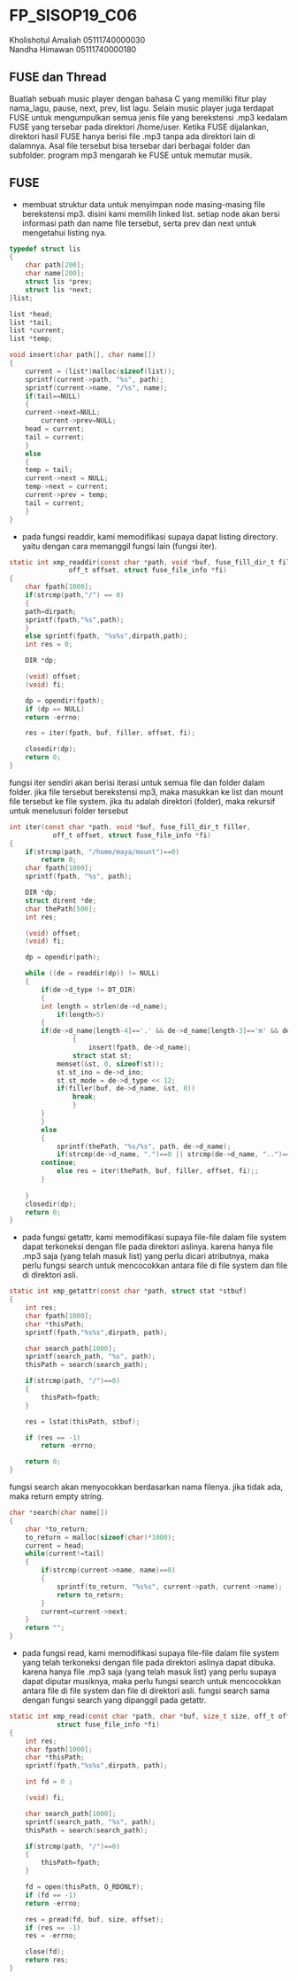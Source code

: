 # FP_SISOP19_C06

Kholishotul Amaliah 05111740000030<br>
Nandha Himawan      05111740000180

## FUSE dan Thread

Buatlah sebuah music player dengan bahasa C yang memiliki fitur play nama_lagu, pause, next, prev, list lagu. Selain music player juga terdapat FUSE untuk mengumpulkan semua jenis file yang berekstensi .mp3 kedalam FUSE yang tersebar pada direktori /home/user. Ketika FUSE dijalankan, direktori hasil FUSE hanya berisi file .mp3 tanpa ada direktori lain di dalamnya. Asal file tersebut bisa tersebar dari berbagai folder dan subfolder. program mp3 mengarah ke FUSE untuk memutar musik.

## FUSE

- membuat struktur data untuk menyimpan node masing-masing file berekstensi mp3. disini kami memilih linked list. setiap node akan bersi informasi path dan name file tersebut, serta prev dan next untuk mengetahui listing nya.
```c
typedef struct lis
{
    char path[200];
    char name[200];
    struct lis *prev;
    struct lis *next;
}list;

list *head;
list *tail;
list *current;
list *temp;

void insert(char path[], char name[])
{
    current = (list*)malloc(sizeof(list));
    sprintf(current->path, "%s", path);
    sprintf(current->name, "/%s", name);
    if(tail==NULL)
    {
	current->next=NULL;
        current->prev=NULL;
	head = current;
	tail = current;
    }
    else
    {
	temp = tail;
	current->next = NULL;
	temp->next = current;
	current->prev = temp;
	tail = current;
    }
}
```

- pada fungsi readdir, kami memodifikasi supaya dapat listing directory. yaitu dengan cara memanggil fungsi lain (fungsi iter).
```c
static int xmp_readdir(const char *path, void *buf, fuse_fill_dir_t filler,
		       off_t offset, struct fuse_file_info *fi)
{
    char fpath[1000];
    if(strcmp(path,"/") == 0)
    {
	path=dirpath;
	sprintf(fpath,"%s",path);
    }
    else sprintf(fpath, "%s%s",dirpath,path);
    int res = 0;

    DIR *dp;

    (void) offset;
    (void) fi;

    dp = opendir(fpath);
    if (dp == NULL)
	return -errno;

    res = iter(fpath, buf, filler, offset, fi);

    closedir(dp);
    return 0;
}
```
fungsi iter sendiri akan berisi iterasi untuk semua file dan folder dalam folder. jika file tersebut berekstensi mp3, maka masukkan ke list dan mount file tersebut ke file system. jika itu adalah direktori (folder), maka rekursif untuk menelusuri folder tersebut
```c
int iter(const char *path, void *buf, fuse_fill_dir_t filler,
	       off_t offset, struct fuse_file_info *fi)
{
    if(strcmp(path, "/home/maya/mount")==0)
        return 0;
    char fpath[1000];
    sprintf(fpath, "%s", path);

    DIR *dp;
    struct dirent *de;
    char thePath[500];
    int res;

    (void) offset;
    (void) fi;

    dp = opendir(path);

    while ((de = readdir(dp)) != NULL)
    {
        if(de->d_type != DT_DIR)
        {
	    int length = strlen(de->d_name);
            if(length>5)
	    {
		if(de->d_name[length-4]=='.' && de->d_name[length-3]=='m' && de->d_name[length-2]=='p' && de->d_name[length-1]=='3')
                {
                    insert(fpath, de->d_name);
	    	    struct stat st;
		    memset(&st, 0, sizeof(st));
		    st.st_ino = de->d_ino;
		    st.st_mode = de->d_type << 12;
		    if(filler(buf, de->d_name, &st, 0))
		        break;
                }    
	    }
        }
        else
        {
            sprintf(thePath, "%s/%s", path, de->d_name);
            if(strcmp(de->d_name, ".")==0 || strcmp(de->d_name, "..")==0 || de->d_name[0] == '.')
		continue;
            else res = iter(thePath, buf, filler, offset, fi);;
        }
        
    }
    closedir(dp);
    return 0;
}
```

- pada fungsi getattr, kami memodifikasi supaya file-file dalam file system dapat terkoneksi dengan file pada direktori aslinya. karena hanya file .mp3 saja (yang telah masuk list) yang perlu dicari atributnya, maka perlu fungsi search untuk mencocokkan antara file di file system dan file di direktori asli.
```c
static int xmp_getattr(const char *path, struct stat *stbuf)
{
    int res;
    char fpath[1000];
    char *thisPath;
    sprintf(fpath,"%s%s",dirpath, path);

    char search_path[1000];
    sprintf(search_path, "%s", path);
    thisPath = search(search_path);

    if(strcmp(path, "/")==0)
    {
        thisPath=fpath;
    }

    res = lstat(thisPath, stbuf);

    if (res == -1)
        return -errno;

    return 0;
}
```
fungsi search akan menyocokkan berdasarkan nama filenya. jika tidak ada, maka return empty string.
```c
char *search(char name[])
{
    char *to_return;
    to_return = malloc(sizeof(char)*1000);
    current = head;
    while(current!=tail)
    {
        if(strcmp(current->name, name)==0)
        {
            sprintf(to_return, "%s%s", current->path, current->name);
            return to_return;
        }
        current=current->next;
    }
    return "";
}
```

- pada fungsi read, kami memodifikasi supaya file-file dalam file system yang telah terkoneksi dengan file pada direktori aslinya dapat dibuka. karena hanya file .mp3 saja (yang telah masuk list) yang perlu supaya dapat diputar musiknya, maka perlu fungsi search untuk mencocokkan antara file di file system dan file di direktori asli. fungsi search sama dengan fungsi search yang dipanggil pada getattr.
```c
static int xmp_read(const char *path, char *buf, size_t size, off_t offset,
		    struct fuse_file_info *fi)
{
    int res;
    char fpath[1000];
    char *thisPath;
    sprintf(fpath,"%s%s",dirpath, path);

    int fd = 0 ;

    (void) fi;

    char search_path[1000];
    sprintf(search_path, "%s", path);
    thisPath = search(search_path);

    if(strcmp(path, "/")==0)
    {
        thisPath=fpath;
    }

    fd = open(thisPath, O_RDONLY);
    if (fd == -1)
	return -errno;

    res = pread(fd, buf, size, offset);
    if (res == -1)
	res = -errno;

    close(fd);
    return res;
}
```

